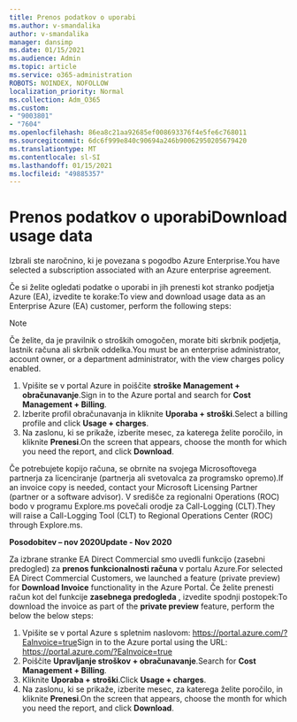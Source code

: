 ```yaml
---
title: Prenos podatkov o uporabi
ms.author: v-smandalika
author: v-smandalika
manager: dansimp
ms.date: 01/15/2021
ms.audience: Admin
ms.topic: article
ms.service: o365-administration
ROBOTS: NOINDEX, NOFOLLOW
localization_priority: Normal
ms.collection: Adm_O365
ms.custom:
- "9003801"
- "7604"
ms.openlocfilehash: 86ea8c21aa92685ef008693376f4e5fe6c768011
ms.sourcegitcommit: 6dc6f999e840c90694a246b90062950205679420
ms.translationtype: MT
ms.contentlocale: sl-SI
ms.lasthandoff: 01/15/2021
ms.locfileid: "49885357"
---
```

# <a name="download-usage-data"></a><span data-ttu-id="d858d-102">Prenos podatkov o uporabi</span><span class="sxs-lookup"><span data-stu-id="d858d-102">Download usage data</span></span>

<span data-ttu-id="d858d-103">Izbrali ste naročnino, ki je povezana s pogodbo Azure Enterprise.</span><span class="sxs-lookup"><span data-stu-id="d858d-103">You have selected a subscription associated with an Azure enterprise agreement.</span></span>

<span data-ttu-id="d858d-104">Če si želite ogledati podatke o uporabi in jih prenesti kot stranko podjetja Azure (EA), izvedite te korake:</span><span class="sxs-lookup"><span data-stu-id="d858d-104">To view and download usage data as an Enterprise Azure (EA) customer, perform the following steps:</span></span>

> [!NOTE]
> <span data-ttu-id="d858d-105">Če želite, da je pravilnik o stroških omogočen, morate biti skrbnik podjetja, lastnik računa ali skrbnik oddelka.</span><span class="sxs-lookup"><span data-stu-id="d858d-105">You must be an enterprise administrator, account owner, or a department administrator, with the view charges policy enabled.</span></span> 

1. <span data-ttu-id="d858d-106">Vpišite se v portal Azure in poiščite **stroške Management + obračunavanje**.</span><span class="sxs-lookup"><span data-stu-id="d858d-106">Sign in to the Azure portal and search for **Cost Management + Billing**.</span></span>
2. <span data-ttu-id="d858d-107">Izberite profil obračunavanja in kliknite **Uporaba + stroški**.</span><span class="sxs-lookup"><span data-stu-id="d858d-107">Select a billing profile and click **Usage + charges**.</span></span>
3. <span data-ttu-id="d858d-108">Na zaslonu, ki se prikaže, izberite mesec, za katerega želite poročilo, in kliknite **Prenesi**.</span><span class="sxs-lookup"><span data-stu-id="d858d-108">On the screen that appears, choose the month for which you need the report, and click **Download**.</span></span>

<span data-ttu-id="d858d-109">Če potrebujete kopijo računa, se obrnite na svojega Microsoftovega partnerja za licenciranje (partnerja ali svetovalca za programsko opremo).</span><span class="sxs-lookup"><span data-stu-id="d858d-109">If an invoice copy is needed, contact your Microsoft Licensing Partner (partner or a software advisor).</span></span> <span data-ttu-id="d858d-110">V središče za regionalni Operations (ROC) bodo v programu Explore.ms povečali orodje za Call-Logging (CLT).</span><span class="sxs-lookup"><span data-stu-id="d858d-110">They will raise a Call-Logging Tool (CLT) to Regional Operations Center (ROC) through Explore.ms.</span></span>

<span data-ttu-id="d858d-111">**Posodobitev – nov 2020**</span><span class="sxs-lookup"><span data-stu-id="d858d-111">**Update - Nov 2020**</span></span>

<span data-ttu-id="d858d-112">Za izbrane stranke EA Direct Commercial smo uvedli funkcijo (zasebni predogled) za **prenos funkcionalnosti računa** v portalu Azure.</span><span class="sxs-lookup"><span data-stu-id="d858d-112">For selected EA Direct Commercial Customers, we launched a feature (private preview) for **Download Invoice** functionality in the Azure Portal.</span></span> <span data-ttu-id="d858d-113">Če želite prenesti račun kot del funkcije **zasebnega predogleda** , izvedite spodnji postopek:</span><span class="sxs-lookup"><span data-stu-id="d858d-113">To download the invoice as part of the **private preview** feature, perform the below the below steps:</span></span>

1. <span data-ttu-id="d858d-114">Vpišite se v portal Azure s spletnim naslovom: https://portal.azure.com/?EaInvoice=true</span><span class="sxs-lookup"><span data-stu-id="d858d-114">Sign in to the Azure portal using the URL: https://portal.azure.com/?EaInvoice=true</span></span> 
2. <span data-ttu-id="d858d-115">Poiščite **Upravljanje stroškov + obračunavanje**.</span><span class="sxs-lookup"><span data-stu-id="d858d-115">Search for **Cost Management + Billing**.</span></span> 
3. <span data-ttu-id="d858d-116">Kliknite **Uporaba + stroški**.</span><span class="sxs-lookup"><span data-stu-id="d858d-116">Click **Usage + charges**.</span></span> 
4. <span data-ttu-id="d858d-117">Na zaslonu, ki se prikaže, izberite mesec, za katerega želite poročilo, in kliknite **Prenesi**.</span><span class="sxs-lookup"><span data-stu-id="d858d-117">On the screen that appears, choose the month for which you need the report, and click **Download**.</span></span>
